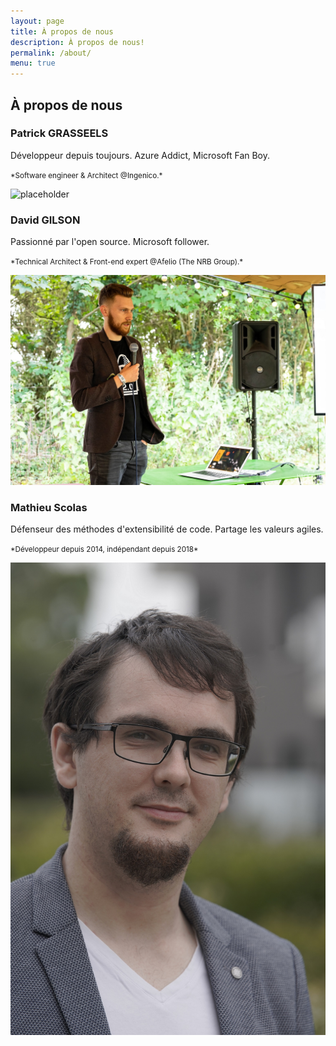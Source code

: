 ```yaml
---
layout: page
title: À propos de nous
description: À propos de nous!
permalink: /about/
menu: true  
---
```


## À propos de nous

### Patrick GRASSEELS

Développeur depuis toujours.
Azure Addict, Microsoft Fan Boy.

<small>
*Software engineer & Architect @Ingenico.*
</small>

![placeholder](https://res.cloudinary.com/wetry/image/upload/v1567254611/wetry/about/48370796_10156575078393801_7019006602195763200_o_czvg64.jpg "Patrick GRASSEELS")

### David GILSON

Passionné par l'open source.
Microsoft follower.

<small>
*Technical Architect & Front-end expert @Afelio (The NRB Group).*
</small>

![placeholder](/images/gilsdav.jpg "David GILSON")

### Mathieu Scolas

Défenseur des méthodes d'extensibilité de code.
Partage les valeurs agiles.

<small>
    *Développeur depuis 2014, indépendant depuis 2018*
</small>

![placeholder](/images/craftlab-it/profil-small.jpg "Mathieu Scolas")

